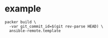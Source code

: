 # example

```
packer build \
  -var git_commit_id=$(git rev-parse HEAD) \
  ansible-remote.template
```

